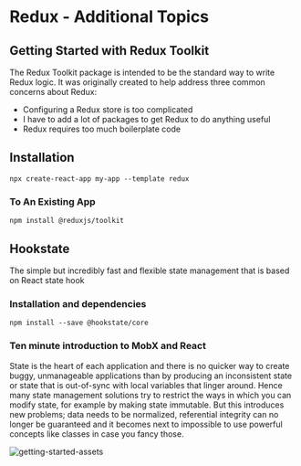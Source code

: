 # Redux - Additional Topics

## Getting Started with Redux Toolkit

The Redux Toolkit package is intended to be the standard way to write Redux logic. It was originally created to help address three common concerns about Redux:

+ Configuring a Redux store is too complicated
+ I have to add a lot of packages to get Redux to do anything useful
+ Redux requires too much boilerplate code

## Installation​

`npx create-react-app my-app --template redux`

### To An Existing App

`npm install @reduxjs/toolkit`

## Hookstate
The simple but incredibly fast and flexible state management that is based on React state hook

### Installation and dependencies
`npm install --save @hookstate/core`

### Ten minute introduction to MobX and React

State is the heart of each application and there is no quicker way to create buggy, unmanageable applications than by producing an inconsistent state or state that is out-of-sync with local variables that linger around. Hence many state management solutions try to restrict the ways in which you can modify state, for example by making state immutable. But this introduces new problems; data needs to be normalized, referential integrity can no longer be guaranteed and it becomes next to impossible to use powerful concepts like classes in case you fancy those.

![getting-started-assets](https://mobx.js.org/assets/getting-started-assets/overview.png)